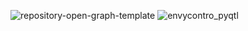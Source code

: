 ![repository-open-graph-template](https://user-images.githubusercontent.com/23504691/226194607-47553c82-7b87-4bfc-b640-acf3908fb43a.png)
![envycontro_pyqtl](https://user-images.githubusercontent.com/23504691/226194612-80a9781e-f85e-4fc3-8217-0c64f01ca7d1.png)
